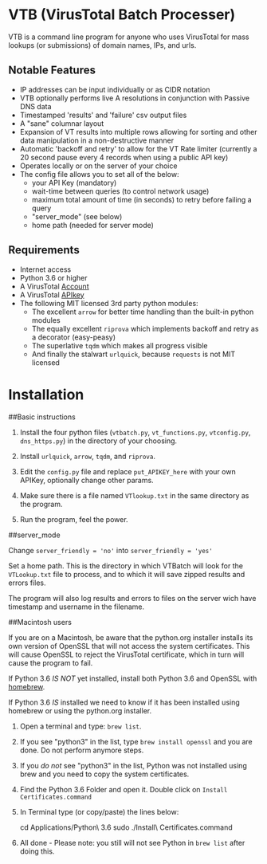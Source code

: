 # VTB (VirusTotal Batch Processer)
VTB is a command line program for  anyone who uses VirusTotal for mass lookups (or submissions) of domain names, IPs, and urls.

## Notable Features

 - IP addresses can be input individually or as CIDR notation
 -  VTB optionally performs live A resolutions in conjunction with Passive DNS data 
- Timestamped 'results' and 'failure' csv output files
 - A "sane" columnar layout
 - Expansion of VT results into multiple rows allowing for sorting and other data manipulation in a non-destructive manner
 - Automatic 'backoff and retry' to allow for the VT Rate limiter (currently a 20 second pause every 4 records when using a public API key)
 - Operates locally or on the server of your choice
 - The config file allows you to set all of the below:
	 - your API Key (mandatory)
	 - wait-time between queries (to control network usage)
	 - maximum total amount of time (in seconds) to retry before failing a query
	 - "server_mode" (see below)
	 - home path (needed for server mode)

## Requirements
- Internet access
- Python 3.6 or higher
- A VirusTotal [Account](https://www.virustotal.com/#/join-us)
- A VirusTotal [APIkey](https://www.virustotal.com/#/settings/apikey)
- The following MIT licensed 3rd party python modules:
    - The excellent `arrow` for better time handling than the built-in python modules
    - The equally excellent `riprova` which implements backoff and retry as a decorator (easy-peasy)
    - The superlative `tqdm` which makes all progress visible 
    - And finally the stalwart `urlquick`, because `requests` is not MIT licensed 

# Installation

##Basic instructions

1) Install the four python files (`vtbatch.py`, `vt_functions.py`, `vtconfig.py`, `dns_https.py`) in the directory of your choosing.

2) Install `urlquick`, `arrow`, `tqdm`, and `riprova`.

3) Edit the `config.py` file and replace `put_APIKEY_here` with your own APIKey, optionally change other params.

4) Make sure there is a file named `VTlookup.txt` in the same directory as the program.

5) Run the program, feel the power.

##server_mode

Change `server_friendly = 'no'` into `server_friendly = 'yes'`

Set a home path. This is the directory in which VTBatch will look for the `VTLookup.txt` file to process, and to which it will save zipped results and errors files.

The program will also log results and errors to files on the server wich have timestamp and username in the filename.


##Macintosh users

If you are on a Macintosh, be aware that the python.org installer installs its own
version of OpenSSL that will not access the system certificates. This will cause OpenSSL to
reject the VirusTotal certificate, which in turn will cause the program to fail.

If Python 3.6 *IS NOT* yet installed, install both Python 3.6 and OpenSSL with [homebrew](https://brew.sh).


If Python 3.6 *IS* installed we need to know if it has been installed using homebrew or using the python.org installer.

1) Open a terminal and type: `brew list`.

2) If you see "python3" in the list, type `brew install openssl` and you are done. Do not perform anymore steps.

3) If you *do not* see "python3" in the list, Python was not installed using brew and you need to copy the system certificates.

4) Find the Python 3.6 Folder and open it. Double click on `Install Certificates.command`

5) In Terminal type (or copy/paste) the lines below:

    cd Applications/Python\ 3.6
    sudo ./Install\ Certificates.command

6) All done - Please note: you still will not see Python in `brew list` after doing this.
